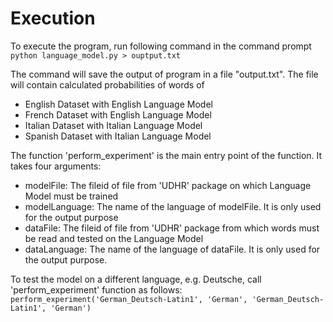 # Execution
To execute the program, run following command in the command prompt
`python language_model.py > ouptput.txt`

The command will save the output of program in a file "output.txt". The file will contain calculated probabilities of words of
* English Dataset with English Language Model
* French Dataset with English Language Model
* Italian Dataset with Italian Language Model
* Spanish Dataset with Italian Language Model

The function 'perform_experiment' is the main entry point of the function. It takes four arguments:
* modelFile: The fileid of file from 'UDHR' package on which Language Model must be trained
* modelLanguage: The name of the language of modelFile. It is only used for the output purpose
* dataFile:  The fileid of file from 'UDHR' package from which words must be read and tested on the Language Model
* dataLanguage: The name of the language of dataFile. It is only used for the output purpose.

To test the model on a different language, e.g. Deutsche, call 'perform_experiment' function as follows:
`perform_experiment('German_Deutsch-Latin1', 'German', 'German_Deutsch-Latin1', 'German')`
